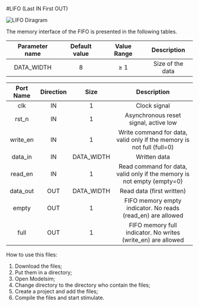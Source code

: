 #LIFO (Last IN First OUT)

![LIFO Diragram](https://github.com/ElTheScreeps/LIFO/assets/115155585/221e784b-7707-424b-b651-5144f3ed1dfe)

The memory interface of the FIFO is presented in the following tables.

| Parameter name | Default value | Value Range | Description                                                                     |
|      :---:     |     :---:     |    :---:    |    :---:                                                                        |
| DATA_WIDTH     | 8             |≥ 1          | Size of the data                                                                |

| Port Name   | Direction   | Size       | Description                                                            |
|    :---:    |    :---:    |   :---:    |   :---:                                                                |
| clk         | IN          | 1          | Clock signal                                                           |
| rst_n       | IN          | 1          | Asynchronous reset signal, active low                                  |
| write_en    | IN          | 1          | Write command for data, valid only if the memory is not full (full=0)  |
| data_in     | IN          | DATA_WIDTH | Written data                                                           |
| read_en     | IN          | 1          | Read command for data, valid only if the memory is not empty (empty=0) |
| data_out    | OUT         | DATA_WIDTH | Read data (first written)                                              |
| empty       | OUT         | 1          | FIFO memory empty indicator. No reads (read_en) are allowed            |
| full        | OUT         | 1          | FIFO memory full indicator. No writes (write_en) are allowed           |


How to use this files:

1. Download the files;
2. Put them in a directory;
3. Open Modelsim;
4. Change directory to the directory who contain the files;
5. Create a project and add the files;
6. Compile the files and start stimulate.
